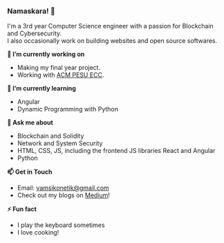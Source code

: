 ###  Namaskara! 👋

<!--
**vamsikoneti/vamsikoneti** is a ✨ _special_ ✨ repository because its `README.md` (this file) appears on your GitHub profile.

Here are some ideas to get you started:

- 🔭 I’m currently working on ...
- 🌱 I’m currently learning ...
- 👯 I’m looking to collaborate on ...
- 🤔 I’m looking for help with ...
- 💬 Ask me about ...
- 📫 How to reach me: ...
- 😄 Pronouns: ...
- ⚡ Fun fact: ...
-->

I'm a 3rd year Computer Science engineer with a passion for Blockchain and Cybersecurity.   
I also occasionally work on building websites and open source softwares.    

**🔭 I’m currently working on**

* Making my final year project.
* Working with [ACM PESU ECC](https://github.com/acmpesuecc).     


**🌱 I’m currently learning**

* Angular
* Dynamic Programming with Python  

**💬 Ask me about**

* Blockchain and Solidity
* Network and System Security
* HTML, CSS, JS, including the frontend JS libraries React and Angular
* Python   


**📫 Get in Touch**

* Email: [vamsikonetik@gmail.com](vamsikonetik@gmail.com)  
* Check out my blogs on [Medium](https://medium.com/@vamsikoneti)!

**⚡ Fun fact**

* I play the keyboard sometimes
* I love cooking!    

